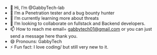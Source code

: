 - 👋 Hi, I’m @GabbyTech-lab
- 👀 I’m a Penetration tester and a bug bounty hunter
- 🌱 I’m currently learning more about threats
- 💞️ I’m looking to collaborate on fullstack and Backend developers.
- 📫 How to reach me email= gabbytech01@gmail.com or you can just send a message here thank you.
- 😄 Pronouns: GabbyTech
- ⚡ Fun fact: I love coding/ but still very new to it.

<!---
GabbyTech-lab/GabbyTech-lab is a ✨ special ✨ repository because its `README.md` (this file) appears on your GitHub profile.
You can click the Preview link to take a look at your changes.
--->
